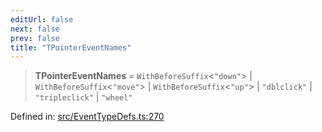 ```yaml
---
editUrl: false
next: false
prev: false
title: "TPointerEventNames"
---
```


> **TPointerEventNames** = `WithBeforeSuffix`\<`"down"`\> \| `WithBeforeSuffix`\<`"move"`\> \| `WithBeforeSuffix`\<`"up"`\> \| `"dblclick"` \| `"tripleclick"` \| `"wheel"`

Defined in: [src/EventTypeDefs.ts:270](https://github.com/fabricjs/fabric.js/blob/9a792f4b7b8031f02ec7ea4ce8c99f810e45cfec/src/EventTypeDefs.ts#L270)
